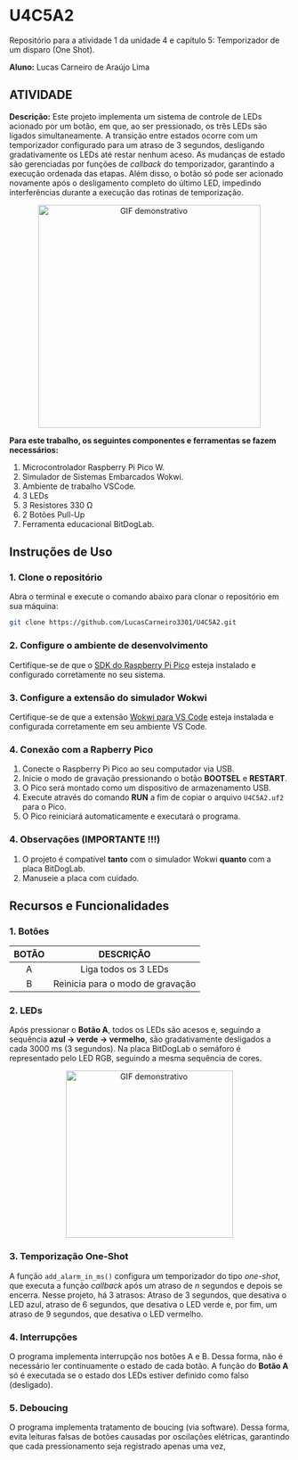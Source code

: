 # U4C5A2
Repositório para a atividade 1 da unidade 4 e capítulo 5: Temporizador de um disparo (One Shot).

__Aluno:__
Lucas Carneiro de Araújo Lima

## ATIVIDADE 
__Descrição:__
Este projeto implementa um sistema de controle de LEDs acionado por um botão, em que, ao ser pressionado, os três LEDs são ligados simultaneamente. A transição entre estados ocorre com um temporizador configurado para um atraso de 3 segundos, desligando gradativamente os LEDs até restar nenhum aceso. As mudanças de estado são gerenciadas por funções de _callback_ do temporizador, garantindo a execução ordenada das etapas. Além disso, o botão só pode ser acionado novamente após o desligamento completo do último LED, impedindo interferências durante a execução das rotinas de temporização.

<div align="center">
  <img src="https://github.com/user-attachments/assets/d23e8eb8-8fa6-45ef-a9d6-d5285357a5a8" alt="GIF demonstrativo" width="400"/>
</div>

__Para este trabalho, os seguintes componentes e ferramentas se fazem necessários:__
1) Microcontrolador Raspberry Pi Pico W.
2) Simulador de Sistemas Embarcados Wokwi.
3) Ambiente de trabalho VSCode.
4) 3 LEDs
5) 3 Resistores 330 Ω
6) 2 Botões Pull-Up
7) Ferramenta educacional BitDogLab.

## Instruções de Uso

### 1. Clone o repositório
Abra o terminal e execute o comando abaixo para clonar o repositório em sua máquina:
```bash
git clone https://github.com/LucasCarneiro3301/U4C5A2.git
```

### 2. Configure o ambiente de desenvolvimento
Certifique-se de que o [SDK do Raspberry Pi Pico](https://github.com/raspberrypi/pico-sdk) esteja instalado e configurado corretamente no seu sistema.

### 3. Configure a extensão do simulador Wokwi
Certifique-se de que a extensão [Wokwi para VS Code](https://docs.wokwi.com/pt-BR/vscode/getting-started) esteja instalada e configurada corretamente em seu ambiente VS Code.

### 4. Conexão com a Rapberry Pico
1. Conecte o Raspberry Pi Pico ao seu computador via USB.
2. Inicie o modo de gravação pressionando o botão **BOOTSEL** e **RESTART**.
3. O Pico será montado como um dispositivo de armazenamento USB.
4. Execute através do comando **RUN** a fim de copiar o arquivo `U4C5A2.uf2` para o Pico.
5. O Pico reiniciará automaticamente e executará o programa.

### 4. Observações (IMPORTANTE !!!)
1. O projeto é compatível **tanto** com o simulador Wokwi **quanto** com a placa BitDogLab.
2. Manuseie a placa com cuidado.

## Recursos e Funcionalidades

### 1. Botões

| BOTÃO                            | DESCRIÇÃO                                     | 
|:----------------------------------:|:---------------------------------------------:|
| A                                  | Liga todos os 3 LEDs                   | 
| B                                  | Reinicia para o modo de gravação              | 

### 2. LEDs

Após pressionar o **Botão A**, todos os LEDs são acesos e, seguindo a sequência **azul → verde → vermelho**, são gradativamente desligados a cada 3000 ms (3 segundos). Na placa BitDogLab o semáforo é representado pelo LED RGB, seguindo a mesma sequência de cores.

<div align="center">
  <img src="https://github.com/user-attachments/assets/dc17d18b-5b38-4ad1-9805-47e0d5b5b13d" alt="GIF demonstrativo" width="300"/>
</div>

### 3. Temporização One-Shot

A função `add_alarm_in_ms()` configura um temporizador do tipo _one-shot_, que executa a função _callback_ após um atraso de _n_ segundos e depois se encerra. Nesse projeto, há 3 atrasos: Atraso de 3 segundos, que desativa o LED azul, atraso de 6 segundos, que desativa o LED verde e, por fim, um atraso de 9 segundos, que desativa o LED vermelho.

### 4. Interrupções

O programa implementa interrupção nos botões A e B. Dessa forma, não é necessário ler continuamente o estado de cada botão. A função do **Botão A** só é executada se o estado dos LEDs estiver definido como falso (desligado).

### 5. Deboucing

O programa implementa tratamento de boucing (via software). Dessa forma, evita leituras falsas de botões causadas por oscilações elétricas, garantindo que cada pressionamento seja registrado apenas uma vez,










